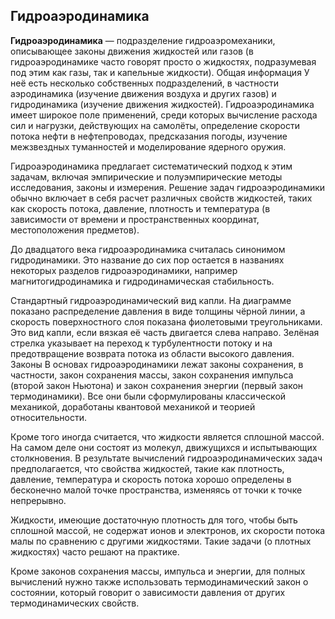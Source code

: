 ## __Гидроаэродинамика__ ##
__Гидроаэродинамика__ — подразделение гидроаэромеханики, описывающее законы движения жидкостей или газов (в гидроаэродинамике часто говорят просто о жидкостях, подразумевая под этим как газы, так и капельные жидкости).
Общая информация
У неё есть несколько собственных подразделений, в частности аэродинамика (изучение движения воздуха и других газов) и гидродинамика (изучение движения жидкостей). Гидроаэродинамика имеет широкое поле применений, среди которых вычисление расхода сил и нагрузки, действующих на самолёты, определение скорости потока нефти в нефтепроводах, предсказания погоды, изучение межзвездных туманностей и моделирование ядерного оружия.

Гидроаэродинамика предлагает систематический подход к этим задачам, включая эмпирические и полуэмпирические методы исследования, законы и измерения. Решение задач гидроаэродинамики обычно включает в себя расчет различных свойств жидкостей, таких как скорость потока, давление, плотность и температура (в зависимости от времени и пространственных координат, местоположения предметов).

До двадцатого века гидроаэродинамика считалась синонимом гидродинамики. Это название до сих пор остается в названиях некоторых разделов гидроаэродинамики, например магнитогидродинамика и гидродинамическая стабильность.

Стандартный гидроаэродинамический вид капли. На диаграмме показано распределение давления в виде толщины чёрной линии, а скорость поверхностного слоя показана фиолетовыми треугольниками. Это вид капли, если вязкая её часть двигается слева направо. Зелёная стрелка указывает на переход к турбулентности потоку и на предотвращение возврата потока из области высокого давления.
Законы
В основах гидроаэродинамики лежат законы сохранения, в частности, закон сохранения массы, закон сохранения импульса (второй закон Ньютона) и закон сохранения энергии (первый закон термодинамики). Все они были сформулированы классической механикой, доработаны квантовой механикой и теорией относительности.

Кроме того иногда считается, что жидкости является сплошной массой. На самом деле они состоят из молекул, движущихся и испытывающих столкновения. В результате вычислений гидроаэродинамических задач предполагается, что свойства жидкостей, такие как плотность, давление, температура и скорость потока хорошо определены в бесконечно малой точке пространства, изменяясь от точки к точке непрерывно.

Жидкости, имеющие достаточную плотность для того, чтобы быть сплошной массой, не содержат ионов и электронов, их скорости потока малы по сравнению с другими жидкостями. Такие задачи (о плотных жидкостях) часто решают на практике.

Кроме законов сохранения массы, импульса и энергии, для полных вычислений нужно также использовать термодинамический закон о состоянии, который говорит о зависимости давления от других термодинамических свойств.

